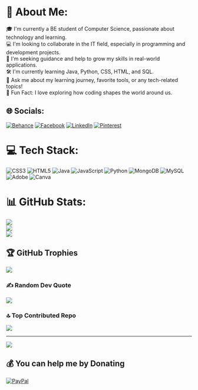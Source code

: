 # 💫 About Me:
🎓 I'm currently a BE student of Computer Science, passionate about technology and learning.<br>💻 I'm looking to collaborate in the IT field, especially in programming and development projects.<br>🤝 I'm seeking guidance and help to grow my skills in real-world applications.<br>🛠️ I'm currently learning Java, Python, CSS, HTML, and SQL.<br>💬 Ask me about my learning journey, favorite tools, or any tech-related topics!<br>🌟 Fun Fact: I love exploring how coding shapes the world around us.<br>


## 🌐 Socials:
[![Behance](https://img.shields.io/badge/Behance-1769ff?logo=behance&logoColor=white)](https://behance.net/SANTHOSH.K) [![Facebook](https://img.shields.io/badge/Facebook-%231877F2.svg?logo=Facebook&logoColor=white)](https://facebook.com/Santhosh147) [![LinkedIn](https://img.shields.io/badge/LinkedIn-%230077B5.svg?logo=linkedin&logoColor=white)](https://linkedin.com/in/in/santhosh-k-453048285) [![Pinterest](https://img.shields.io/badge/Pinterest-%23E60023.svg?logo=Pinterest&logoColor=white)](https://pinterest.com/Santhoshsk) 

# 💻 Tech Stack:
![CSS3](https://img.shields.io/badge/css3-%231572B6.svg?style=for-the-badge&logo=css3&logoColor=white) ![HTML5](https://img.shields.io/badge/html5-%23E34F26.svg?style=for-the-badge&logo=html5&logoColor=white) ![Java](https://img.shields.io/badge/java-%23ED8B00.svg?style=for-the-badge&logo=openjdk&logoColor=white) ![JavaScript](https://img.shields.io/badge/javascript-%23323330.svg?style=for-the-badge&logo=javascript&logoColor=%23F7DF1E) ![Python](https://img.shields.io/badge/python-3670A0?style=for-the-badge&logo=python&logoColor=ffdd54) ![MongoDB](https://img.shields.io/badge/MongoDB-%234ea94b.svg?style=for-the-badge&logo=mongodb&logoColor=white) ![MySQL](https://img.shields.io/badge/mysql-4479A1.svg?style=for-the-badge&logo=mysql&logoColor=white) ![Adobe](https://img.shields.io/badge/adobe-%23FF0000.svg?style=for-the-badge&logo=adobe&logoColor=white) ![Canva](https://img.shields.io/badge/Canva-%2300C4CC.svg?style=for-the-badge&logo=Canva&logoColor=white)
# 📊 GitHub Stats:
![](https://github-readme-stats.vercel.app/api?username=Santhosh1470&theme=dark&hide_border=false&include_all_commits=true&count_private=true)<br/>
![](https://github-readme-streak-stats.herokuapp.com/?user=Santhosh1470&theme=dark&hide_border=false)<br/>
![](https://github-readme-stats.vercel.app/api/top-langs/?username=Santhosh1470&theme=dark&hide_border=false&include_all_commits=true&count_private=true&layout=compact)

## 🏆 GitHub Trophies
![](https://github-profile-trophy.vercel.app/?username=Santhosh1470&theme=radical&no-frame=false&no-bg=true&margin-w=4)

### ✍️ Random Dev Quote
![](https://quotes-github-readme.vercel.app/api?type=horizontal&theme=radical)

### 🔝 Top Contributed Repo
![](https://github-contributor-stats.vercel.app/api?username=Santhosh1470&limit=5&theme=dark&combine_all_yearly_contributions=true)

---
[![](https://visitcount.itsvg.in/api?id=Santhosh1470&icon=0&color=0)](https://visitcount.itsvg.in)

  ## 💰 You can help me by Donating
  [![PayPal](https://img.shields.io/badge/PayPal-00457C?style=for-the-badge&logo=paypal&logoColor=white)](https://paypal.me/SANTHOSH) 

  
<!-- Proudly created with GPRM ( https://gprm.itsvg.in ) -->
